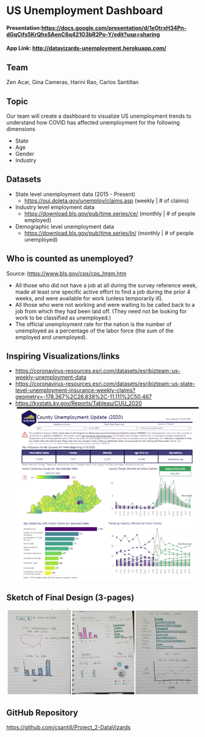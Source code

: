 # US Unemployment Dashboard

#### Presentation:https://docs.google.com/presentation/d/1eOtrxH34Pn-dGqCifs5KrQhsSAenC6q421O3bR2Po-Y/edit?usp=sharing
#### App Link: http://datavizards-unemployment.herokuapp.com/

## Team
Zen Acar, Gina Cameras, Harini Rao, Carlos Santillan

## Topic
Our team will create a dashboard to visualize US unemployment trends to understand how COVID has affected unemployment for the following dimensions
* State
* Age
* Gender
* Industry

## Datasets
* State level unemployment data (2015 - Present)
  - https://oui.doleta.gov/unemploy/claims.asp (weekly | # of claims)
* Industry level employment data
   - https://download.bls.gov/pub/time.series/ce/ (monthly | # of people employed)
* Demographic level unemployment data
   - https://download.bls.gov/pub/time.series/ln/ (monthly | # of people unemployed)

## Who is counted as unemployed?
Source: https://www.bls.gov/cps/cps_htgm.htm
* All those who did not have a job at all during the survey reference week, made at least one specific active effort to find a job during the prior 4 weeks, and were available for work (unless temporarily ill).
* All those who were not working and were waiting to be called back to a job from which they had been laid off. (They need not be looking for work to be classified as unemployed.)
* The official unemployment rate for the nation is the number of unemployed as a percentage of the labor force (the sum of the employed and unemployed).

## Inspiring Visualizations/links
* https://coronavirus-resources.esri.com/datasets/esribizteam::us-weekly-unemployment-data
* https://coronavirus-resources.esri.com/datasets/esribizteam::us-state-level-unemployment-insurance-weekly-claims?geometry=-178.367%2C26.838%2C-11.111%2C50.467
* https://kystats.ky.gov/Reports/Tableau/CUU_2020
![1-inspo](Images/inspo.png)

## Sketch of Final Design (3-pages)
![2-sketch](Images/sketch.png)

## GitHub Repository
https://github.com/csantill/Project_2-DataVizards

